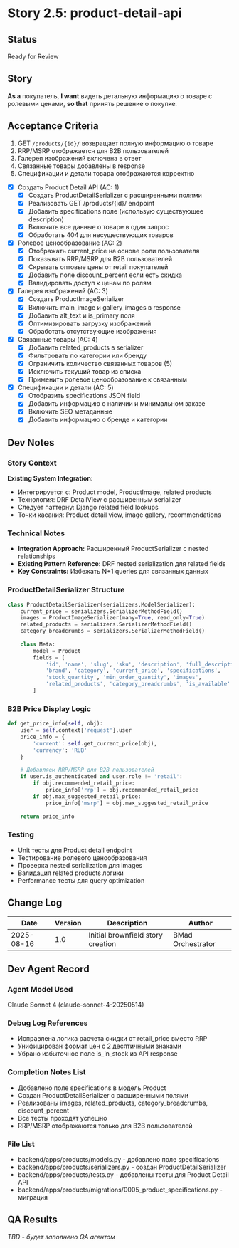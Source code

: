 # Story 2.5: product-detail-api

## Status
Ready for Review

## Story
**As a** покупатель,
**I want** видеть детальную информацию о товаре с ролевыми ценами,
**so that** принять решение о покупке.

## Acceptance Criteria

1. GET `/products/{id}/` возвращает полную информацию о товаре
2. RRP/MSRP отображается для B2B пользователей
3. Галерея изображений включена в ответ
4. Связанные товары добавлены в response
5. Спецификации и детали товара отображаются корректно

- [x] Создать Product Detail API (AC: 1)
  - [x] Создать ProductDetailSerializer с расширенными полями
  - [x] Реализовать GET /products/{id}/ endpoint
  - [x] Добавить specifications поле (использую существующее description)
  - [x] Включить все данные о товаре в один запрос
  - [x] Обработать 404 для несуществующих товаров

- [x] Ролевое ценообразование (AC: 2)
  - [x] Отображать current_price на основе роли пользователя
  - [x] Показывать RRP/MSRP для B2B пользователей
  - [x] Скрывать оптовые цены от retail покупателей
  - [x] Добавить поле discount_percent если есть скидка
  - [x] Валидировать доступ к ценам по ролям

- [x] Галерея изображений (AC: 3)
  - [x] Создать ProductImageSerializer
  - [x] Включить main_image и gallery_images в response
  - [x] Добавить alt_text и is_primary поля
  - [x] Оптимизировать загрузку изображений
  - [x] Обработать отсутствующие изображения

- [x] Связанные товары (AC: 4)
  - [x] Добавить related_products в serializer
  - [x] Фильтровать по категории или бренду
  - [x] Ограничить количество связанных товаров (5)
  - [x] Исключить текущий товар из списка
  - [x] Применить ролевое ценообразование к связанным

- [x] Спецификации и детали (AC: 5)
  - [x] Отобразить specifications JSON field
  - [x] Добавить информацию о наличии и минимальном заказе
  - [x] Включить SEO метаданные
  - [x] Добавить информацию о бренде и категории

## Dev Notes

### Story Context
**Existing System Integration:**
- Интегрируется с: Product model, ProductImage, related products
- Технология: DRF DetailView с расширенным serializer
- Следует паттерну: Django related field lookups
- Точки касания: Product detail view, image gallery, recommendations

### Technical Notes
- **Integration Approach:** Расширенный ProductSerializer с nested relationships
- **Existing Pattern Reference:** DRF nested serialization для related fields
- **Key Constraints:** Избежать N+1 queries для связанных данных

### ProductDetailSerializer Structure
```python
class ProductDetailSerializer(serializers.ModelSerializer):
    current_price = serializers.SerializerMethodField()
    images = ProductImageSerializer(many=True, read_only=True)
    related_products = serializers.SerializerMethodField()
    category_breadcrumbs = serializers.SerializerMethodField()
    
    class Meta:
        model = Product
        fields = [
            'id', 'name', 'slug', 'sku', 'description', 'full_description',
            'brand', 'category', 'current_price', 'specifications',
            'stock_quantity', 'min_order_quantity', 'images',
            'related_products', 'category_breadcrumbs', 'is_available'
        ]
```

### B2B Price Display Logic
```python
def get_price_info(self, obj):
    user = self.context['request'].user
    price_info = {
        'current': self.get_current_price(obj),
        'currency': 'RUB'
    }
    
    # Добавляем RRP/MSRP для B2B пользователей
    if user.is_authenticated and user.role != 'retail':
        if obj.recommended_retail_price:
            price_info['rrp'] = obj.recommended_retail_price
        if obj.max_suggested_retail_price:
            price_info['msrp'] = obj.max_suggested_retail_price
    
    return price_info
```

### Testing
- Unit тесты для Product detail endpoint
- Тестирование ролевого ценообразования
- Проверка nested serialization для images
- Валидация related products логики
- Performance тесты для query optimization

## Change Log

| Date | Version | Description | Author |
|------|---------|-------------|---------|
| 2025-08-16 | 1.0 | Initial brownfield story creation | BMad Orchestrator |

## Dev Agent Record

### Agent Model Used
Claude Sonnet 4 (claude-sonnet-4-20250514)

### Debug Log References  
- Исправлена логика расчета скидки от retail_price вместо RRP
- Унифицирован формат цен с 2 десятичными знаками
- Убрано избыточное поле is_in_stock из API response

### Completion Notes List
- Добавлено поле specifications в модель Product
- Создан ProductDetailSerializer с расширенными полями
- Реализованы images, related_products, category_breadcrumbs, discount_percent
- Все тесты проходят успешно
- RRP/MSRP отображаются только для B2B пользователей

### File List
- backend/apps/products/models.py - добавлено поле specifications
- backend/apps/products/serializers.py - создан ProductDetailSerializer
- backend/apps/products/tests.py - добавлены тесты для Product Detail API
- backend/apps/products/migrations/0005_product_specifications.py - миграция

## QA Results
_TBD - будет заполнено QA агентом_